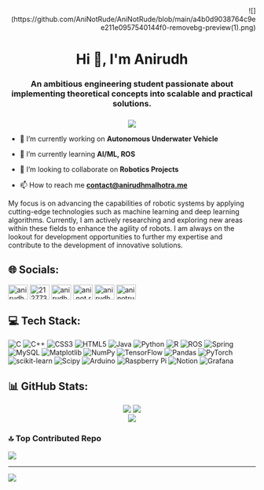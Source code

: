 <div align="right">
![](https://github.com/AniNotRude/AniNotRude/blob/main/a4b0d9038764c9ee211e0957540144f0-removebg-preview(1).png)
</div>
<h1 align="center">Hi 👋, I'm Anirudh</h1>
<h3 align="center">An ambitious engineering student passionate about implementing theoretical concepts into scalable and practical solutions.</h3>


###
<div align="center">
  <img src="https://profile-counter.glitch.me/AniNotRude/count.svg?"  />
</div>



- 🔭 I’m currently working on **Autonomous Underwater Vehicle**

- 🌱 I’m currently learning **AI/ML, ROS**

- 👯 I’m looking to collaborate on **Robotics Projects**

- 📫 How to reach me **contact@anirudhmalhotra.me**

 My focus is on advancing the capabilities of robotic systems by applying cutting-edge technologies such as machine learning and deep learning algorithms. Currently, I am actively researching and exploring new areas within these fields to enhance the agility of robots. I am always on the lookout for development opportunities to further my expertise and contribute to the development of innovative solutions.

## 🌐 Socials:
<p align="left">
<a href="https://linkedin.com/in/anirudh-malhotra" target="blank"><img align="center" src="https://raw.githubusercontent.com/rahuldkjain/github-profile-readme-generator/master/src/images/icons/Social/linked-in-alt.svg" alt="anirudh-malhotra" height="30" width="40" /></a>
<a href="https://stackoverflow.com/users/21277310" target="blank"><img align="center" src="https://raw.githubusercontent.com/rahuldkjain/github-profile-readme-generator/master/src/images/icons/Social/stack-overflow.svg" alt="21277310" height="30" width="40" /></a>
<a href="https://kaggle.com/anirudhmalhotra" target="blank"><img align="center" src="https://raw.githubusercontent.com/rahuldkjain/github-profile-readme-generator/master/src/images/icons/Social/kaggle.svg" alt="anirudhmalhotra" height="30" width="40" /></a>
<a href="https://instagram.com/ani.not.rude" target="blank"><img align="center" src="https://raw.githubusercontent.com/rahuldkjain/github-profile-readme-generator/master/src/images/icons/Social/instagram.svg" alt="ani.not.rude" height="30" width="40" /></a>
<a href="https://www.hackerrank.com/anirudhmalhotra3" target="blank"><img align="center" src="https://raw.githubusercontent.com/rahuldkjain/github-profile-readme-generator/master/src/images/icons/Social/hackerrank.svg" alt="anirudhmalhotra3" height="30" width="40" /></a>
<a href="https://auth.geeksforgeeks.org/user/aninotrude" target="blank"><img align="center" src="https://raw.githubusercontent.com/rahuldkjain/github-profile-readme-generator/master/src/images/icons/Social/geeks-for-geeks.svg" alt="aninotrude" height="30" width="40" /></a>
</p>

## 💻 Tech Stack:
![C](https://img.shields.io/badge/c-%2300599C.svg?style=for-the-badge&logo=c&logoColor=white) ![C++](https://img.shields.io/badge/c++-%2300599C.svg?style=for-the-badge&logo=c%2B%2B&logoColor=white) ![CSS3](https://img.shields.io/badge/css3-%231572B6.svg?style=for-the-badge&logo=css3&logoColor=white) ![HTML5](https://img.shields.io/badge/html5-%23E34F26.svg?style=for-the-badge&logo=html5&logoColor=white) ![Java](https://img.shields.io/badge/java-%23ED8B00.svg?style=for-the-badge&logo=openjdk&logoColor=white) ![Python](https://img.shields.io/badge/python-3670A0?style=for-the-badge&logo=python&logoColor=ffdd54) ![R](https://img.shields.io/badge/r-%23276DC3.svg?style=for-the-badge&logo=r&logoColor=white) ![ROS](https://img.shields.io/badge/ros-%230A0FF9.svg?style=for-the-badge&logo=ros&logoColor=white) ![Spring](https://img.shields.io/badge/spring-%236DB33F.svg?style=for-the-badge&logo=spring&logoColor=white) ![MySQL](https://img.shields.io/badge/mysql-%2300000f.svg?style=for-the-badge&logo=mysql&logoColor=white) ![Matplotlib](https://img.shields.io/badge/Matplotlib-%23ffffff.svg?style=for-the-badge&logo=Matplotlib&logoColor=black) ![NumPy](https://img.shields.io/badge/numpy-%23013243.svg?style=for-the-badge&logo=numpy&logoColor=white) ![TensorFlow](https://img.shields.io/badge/TensorFlow-%23FF6F00.svg?style=for-the-badge&logo=TensorFlow&logoColor=white) ![Pandas](https://img.shields.io/badge/pandas-%23150458.svg?style=for-the-badge&logo=pandas&logoColor=white) ![PyTorch](https://img.shields.io/badge/PyTorch-%23EE4C2C.svg?style=for-the-badge&logo=PyTorch&logoColor=white) ![scikit-learn](https://img.shields.io/badge/scikit--learn-%23F7931E.svg?style=for-the-badge&logo=scikit-learn&logoColor=white) ![Scipy](https://img.shields.io/badge/SciPy-%230C55A5.svg?style=for-the-badge&logo=scipy&logoColor=%white) ![Arduino](https://img.shields.io/badge/-Arduino-00979D?style=for-the-badge&logo=Arduino&logoColor=white) ![Raspberry Pi](https://img.shields.io/badge/-RaspberryPi-C51A4A?style=for-the-badge&logo=Raspberry-Pi) ![Notion](https://img.shields.io/badge/Notion-%23000000.svg?style=for-the-badge&logo=notion&logoColor=white) ![Grafana](https://img.shields.io/badge/grafana-%23F46800.svg?style=for-the-badge&logo=grafana&logoColor=white)

## 📊 GitHub Stats:
<div align="center">
 
![](https://github-readme-stats.vercel.app/api?username=AniNotRude&theme=dark&hide_border=false&include_all_commits=false&count_private=false)
![](https://github-readme-streak-stats.herokuapp.com/?user=AniNotRude&theme=dark&hide_border=false)<br/>
![](https://github-readme-stats.vercel.app/api/top-langs/?username=AniNotRude&theme=dark&hide_border=false&include_all_commits=false&count_private=false&layout=compact)
</div>

### 🔝 Top Contributed Repo
![](https://github-contributor-stats.vercel.app/api?username=AniNotRude&limit=5&theme=dark&combine_all_yearly_contributions=true)

---
[![](https://visitcount.itsvg.in/api?id=AniNotRude&icon=0&color=0)](https://visitcount.itsvg.in)


